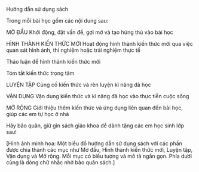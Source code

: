 Hướng dẫn sử dụng sách

Trong mỗi bài học gồm các nội dung sau:

MỞ ĐẦU
Khởi động, đặt vấn đề, gợi mở và tạo hứng thú vào bài học

HÌNH THÀNH KIẾN THỨC MỚI
Hoạt động hình thành kiến thức mới qua việc quan sát hình ảnh, thí nghiệm hoặc trải nghiệm thực tế

Thảo luận để hình thành kiến thức mới

Tóm tắt kiến thức trọng tâm

LUYỆN TẬP
Củng cố kiến thức và rèn luyện kĩ năng đã học

VẬN DỤNG
Vận dụng kiến thức và kĩ năng đã học vào thực tiễn cuộc sống

MỞ RỘNG
Giới thiệu thêm kiến thức và ứng dụng liên quan đến bài học, giúp các em tự học ở nhà

Hãy bảo quản, giữ gìn sách giáo khoa để dành tặng các em học sinh lớp sau!

[Hình ảnh minh họa: Một biểu đồ hướng dẫn sử dụng sách với các phần được chia thành các mục như Mở đầu, Hình thành kiến thức mới, Luyện tập, Vận dụng và Mở rộng. Mỗi mục có biểu tượng và mô tả ngắn gọn. Phía dưới cùng là dòng chữ nhắc nhở bảo quản sách.]